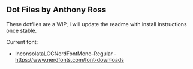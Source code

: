 ## Dot Files by Anthony Ross

These dotfiles are a WIP, I will update the readme with install instructions once stable.

Current font:

* InconsolataLGCNerdFontMono-Regular - https://www.nerdfonts.com/font-downloads

